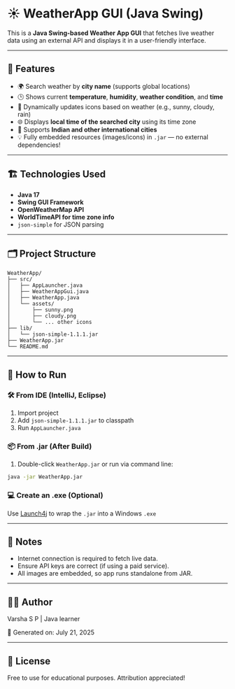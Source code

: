 # ☀️ WeatherApp GUI (Java Swing)

This is a **Java Swing-based Weather App GUI** that fetches live weather data using an external API and displays it in a user-friendly interface.

---

## 📌 Features

- 🌍 Search weather by **city name** (supports global locations)
- 🕒 Shows current **temperature**, **humidity**, **weather condition**, and **time**
- 📸 Dynamically updates icons based on weather (e.g., sunny, cloudy, rain)
- 🌐 Displays **local time of the searched city** using its time zone
- 🎯 Supports **Indian and other international cities**
- 💡 Fully embedded resources (images/icons) in `.jar` — no external dependencies!

---

## 🏗️ Technologies Used

- **Java 17**
- **Swing GUI Framework**
- **OpenWeatherMap API**
- **WorldTimeAPI for time zone info**
- `json-simple` for JSON parsing

---

## 🗂️ Project Structure

```
WeatherApp/
├── src/
│   ├── AppLauncher.java
│   ├── WeatherAppGui.java
│   ├── WeatherApp.java
│   └── assets/
│       ├── sunny.png
│       ├── cloudy.png
│       └── ... other icons
├── lib/
│   └── json-simple-1.1.1.jar
├── WeatherApp.jar
└── README.md
```

---

## 🚀 How to Run

### 🛠️ From IDE (IntelliJ, Eclipse)
1. Import project
2. Add `json-simple-1.1.1.jar` to classpath
3. Run `AppLauncher.java`

### 📦 From .jar (After Build)
1. Double-click `WeatherApp.jar` or run via command line:

```bash
java -jar WeatherApp.jar
```

### 💻 Create an .exe (Optional)
Use [Launch4j](http://launch4j.sourceforge.net/) to wrap the `.jar` into a Windows `.exe`

---

## 📍 Notes

- Internet connection is required to fetch live data.
- Ensure API keys are correct (if using a paid service).
- All images are embedded, so app runs standalone from JAR.

---

## 🧑‍💻 Author

Varsha S P  | Java learner

📅 Generated on: July 21, 2025

---

## 📃 License

Free to use for educational purposes. Attribution appreciated!
